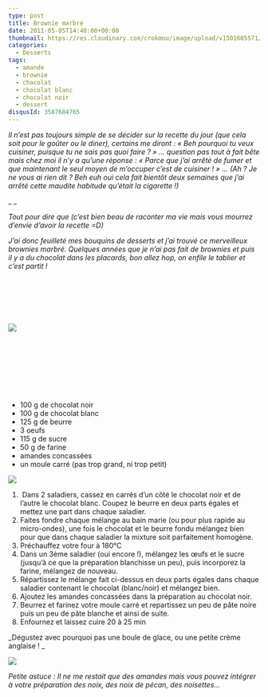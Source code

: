 ```yaml
---
type: post
title: Brownie marbré
date: 2011-05-05T14:40:00+00:00
thumbnail: https://res.cloudinary.com/crokmou/image/upload/v1501605571/20110505_brownie_marbre_chocolat_vanille_1-87x110_foq7bm.jpg
categories: 
  - Desserts
tags: 
  - amande
  - brownie
  - chocolat
  - chocolat blanc
  - chocolat noir
  - dessert
disqusId: 3587684765
---
```


_Il n’est pas toujours simple de se décider sur la recette du jour (que cela soit pour le goûter ou le diner), certains me diront : « Beh pourquoi tu veux cuisiner, puisque tu ne sais pas quoi faire ? » … question pas tout à fait bête mais chez moi il n’y a qu’une réponse : « Parce que j’ai arrêté de fumer et que maintenant le seul moyen de m’occuper c’est de cuisiner ! » … (Ah ? Je ne vous ai rien dit ? Beh euh oui cela fait bientôt deux semaines que j’ai arrêté cette maudite habitude qu’était la cigarette !)_

_ _

_Tout pour dire que (c’est bien beau de raconter ma vie mais vous mourrez d’envie d’avoir la recette =D)_

_J’ai donc feuilleté mes bouquins de desserts et j’ai trouvé ce merveilleux brownies marbré. Quelques années que je n’ai pas fait de brownies et puis il y a du chocolat dans les placards, bon allez hop, on enfile le tablier et c’est partit !_

 

 

 

[![](http://3.bp.blogspot.com/-ui2XYIFexSo/TabbfqjXf3I/AAAAAAAAAEg/Bv0dl1RQBuY/s320/6+%25C3%25A0+8+personnes.jpg)](http://3.bp.blogspot.com/-ui2XYIFexSo/TabbfqjXf3I/AAAAAAAAAEg/Bv0dl1RQBuY/s1600/6+%25C3%25A0+8+personnes.jpg)

 

 

 

 

*   100 g de chocolat noir
*   100 g de chocolat blanc
*   125 g de beurre
*   3 oeufs
*   115 g de sucre
*   50 g de farine
*   amandes concassées 
*   un moule carré (pas trop grand, ni trop petit)

[![](http://4.bp.blogspot.com/-jD2raKy-t_w/Tabb3lV3eGI/AAAAAAAAAEk/G2RYajmhinM/s320/preparation.jpg)](http://4.bp.blogspot.com/-jD2raKy-t_w/Tabb3lV3eGI/AAAAAAAAAEk/G2RYajmhinM/s1600/preparation.jpg)

1.   Dans 2 saladiers, cassez en carrés d’un côté le chocolat noir et de l’autre le chocolat blanc. Coupez le beurre en deux parts égales et mettez une part dans chaque saladier. 
2.  Faites fondre chaque mélange au bain marie (ou pour plus rapide au micro-ondes), une fois le chocolat et le beurre fondu mélangez bien pour que dans chaque saladier la mixture soit parfaitement homogène.
3.  Préchauffez votre four à 180°C
4.  Dans un 3ème saladier (oui encore !), mélangez les œufs et le sucre (jusqu’à ce que la préparation blanchisse un peu), puis incorporez la farine, mélangez de nouveau.
5.  Répartissez le mélange fait ci-dessus en deux parts égales dans chaque saladier contenant le chocolat (blanc/noir) et mélangez bien.
6.  Ajoutez les amandes concassées dans la préparation au chocolat noir.
7.  Beurrez et farinez votre moule carré et repartissez un peu de pâte noire puis un peu de pâte blanche et ainsi de suite.
8.  Enfournez et laissez cuire 20 à 25 min

_Dégustez avec pourquoi pas une boule de glace, ou une petite crème anglaise ! _

[![](http://2.bp.blogspot.com/-voW_oawpmKs/TcKjtOYIxJI/AAAAAAAAAGs/ph5e-B3_jE8/s640/brownies+marbr%25C3%25A9+2.jpg)](http://2.bp.blogspot.com/-voW_oawpmKs/TcKjtOYIxJI/AAAAAAAAAGs/ph5e-B3_jE8/s1600/brownies+marbr%25C3%25A9+2.jpg)

_Petite astuce : Il ne me restait que des amandes mais vous pouvez intégrer à votre préparation des noix, des noix de pécan, des noisettes…_